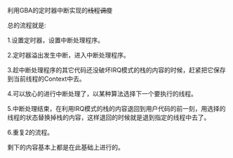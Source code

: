 利用GBA的定时器中断实现的<del>线程调度</del>

总的流程就是:

1.设置定时器，设置中断处理程序。

2.定时器溢出发生中断，进入中断处理程序。

3.趁中断处理程序的其它代码还没破坏IRQ模式的栈的内容的时候，赶紧把它保存到当前线程的Context中去。

4.可以放心的进行中断处理了，以某种算法选择下一个要执行的线程。

5.中断处理结束，在利用IRQ模式的栈的内容退回到用户代码的前一刻，用选择的线程的状态替换掉栈的内容，这样退回的时候就是退到指定的线程中去了。

6.重复2的流程。

剩下的内容基本上都是在此基础上进行的。